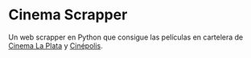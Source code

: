 # Cinema Scrapper

Un web scrapper en Python que consigue las películas en cartelera de [Cinema La Plata](cinemalaplata.com) y [Cinépolis](villagecines.com).
